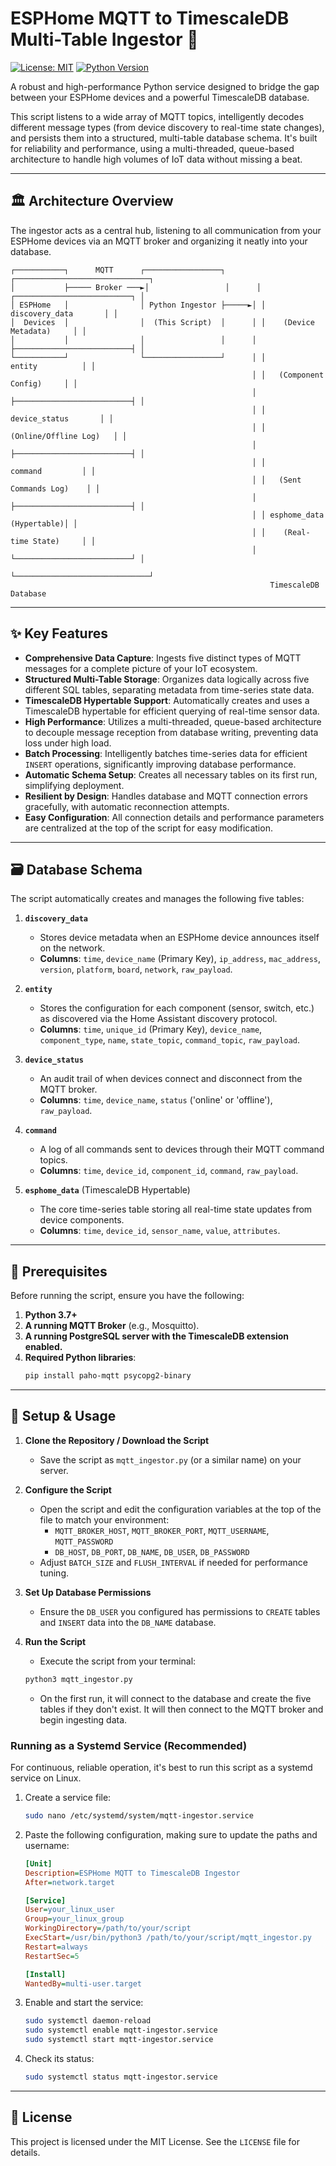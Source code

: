 # ESPHome MQTT to TimescaleDB Multi-Table Ingestor 🚀

[![License: MIT](https://img.shields.io/badge/License-MIT-blue.svg)](https://opensource.org/licenses/MIT)
[![Python Version](https://img.shields.io/badge/python-3.7+-blue.svg)](https://www.python.org/downloads/)

A robust and high-performance Python service designed to bridge the gap between your ESPHome devices and a powerful TimescaleDB database.

This script listens to a wide array of MQTT topics, intelligently decodes different message types (from device discovery to real-time state changes), and persists them into a structured, multi-table database schema. It's built for reliability and performance, using a multi-threaded, queue-based architecture to handle high volumes of IoT data without missing a beat.

---

## 🏛️ Architecture Overview

The ingestor acts as a central hub, listening to all communication from your ESPHome devices via an MQTT broker and organizing it neatly into your database.

```text
┌───────────┐      MQTT      ┌─────────────────┐      ┌──────────────────────────────┐
│           ├───── Broker ───►│                 │      │ ┌──────────────────────────┐ │
│ ESPHome   │                │ Python Ingestor ├─────►│ │     discovery_data       │ │
│  Devices  │                │  (This Script)  │      │ │    (Device Metadata)     │ │
│           │                │                 │      │ ├──────────────────────────┤ │
└───────────┘                └─────────────────┘      │ │          entity          │ │
                                                      │ │   (Component Config)     │ │
                                                      │ ├──────────────────────────┤ │
                                                      │ │      device_status       │ │
                                                      │ │   (Online/Offline Log)   │ │
                                                      │ ├──────────────────────────┤ │
                                                      │ │          command         │ │
                                                      │ │   (Sent Commands Log)    │ │
                                                      │ ├──────────────────────────┤ │
                                                      │ │ esphome_data (Hypertable)│ │
                                                      │ │    (Real-time State)     │ │
                                                      │ └──────────────────────────┘ │
                                                      └──────────────────────────────┘
                                                          TimescaleDB Database
```

---

## ✨ Key Features

* **Comprehensive Data Capture**: Ingests five distinct types of MQTT messages for a complete picture of your IoT ecosystem.
* **Structured Multi-Table Storage**: Organizes data logically across five different SQL tables, separating metadata from time-series state data.
* **TimescaleDB Hypertable Support**: Automatically creates and uses a TimescaleDB hypertable for efficient querying of real-time sensor data.
* **High Performance**: Utilizes a multi-threaded, queue-based architecture to decouple message reception from database writing, preventing data loss under high load.
* **Batch Processing**: Intelligently batches time-series data for efficient `INSERT` operations, significantly improving database performance.
* **Automatic Schema Setup**: Creates all necessary tables on its first run, simplifying deployment.
* **Resilient by Design**: Handles database and MQTT connection errors gracefully, with automatic reconnection attempts.
* **Easy Configuration**: All connection details and performance parameters are centralized at the top of the script for easy modification.

---

## 🗃️ Database Schema

The script automatically creates and manages the following five tables:

1.  **`discovery_data`**
    * Stores device metadata when an ESPHome device announces itself on the network.
    * **Columns**: `time`, `device_name` (Primary Key), `ip_address`, `mac_address`, `version`, `platform`, `board`, `network`, `raw_payload`.

2.  **`entity`**
    * Stores the configuration for each component (sensor, switch, etc.) as discovered via the Home Assistant discovery protocol.
    * **Columns**: `time`, `unique_id` (Primary Key), `device_name`, `component_type`, `name`, `state_topic`, `command_topic`, `raw_payload`.

3.  **`device_status`**
    * An audit trail of when devices connect and disconnect from the MQTT broker.
    * **Columns**: `time`, `device_name`, `status` ('online' or 'offline'), `raw_payload`.

4.  **`command`**
    * A log of all commands sent to devices through their MQTT command topics.
    * **Columns**: `time`, `device_id`, `component_id`, `command`, `raw_payload`.

5.  **`esphome_data`** (TimescaleDB Hypertable)
    * The core time-series table storing all real-time state updates from device components.
    * **Columns**: `time`, `device_id`, `sensor_name`, `value`, `attributes`.

---

## 🔧 Prerequisites

Before running the script, ensure you have the following:

1.  **Python 3.7+**
2.  **A running MQTT Broker** (e.g., Mosquitto).
3.  **A running PostgreSQL server with the TimescaleDB extension enabled.**
4.  **Required Python libraries**:
    ```bash
    pip install paho-mqtt psycopg2-binary
    ```

---

## 🚀 Setup & Usage

1.  **Clone the Repository / Download the Script**
    * Save the script as `mqtt_ingestor.py` (or a similar name) on your server.

2.  **Configure the Script**
    * Open the script and edit the configuration variables at the top of the file to match your environment:
        * `MQTT_BROKER_HOST`, `MQTT_BROKER_PORT`, `MQTT_USERNAME`, `MQTT_PASSWORD`
        * `DB_HOST`, `DB_PORT`, `DB_NAME`, `DB_USER`, `DB_PASSWORD`
    * Adjust `BATCH_SIZE` and `FLUSH_INTERVAL` if needed for performance tuning.

3.  **Set Up Database Permissions**
    * Ensure the `DB_USER` you configured has permissions to `CREATE` tables and `INSERT` data into the `DB_NAME` database.

4.  **Run the Script**
    * Execute the script from your terminal:
    ```bash
    python3 mqtt_ingestor.py
    ```
    * On the first run, it will connect to the database and create the five tables if they don't exist. It will then connect to the MQTT broker and begin ingesting data.

### Running as a Systemd Service (Recommended)

For continuous, reliable operation, it's best to run this script as a systemd service on Linux.

1.  Create a service file:
    ```bash
    sudo nano /etc/systemd/system/mqtt-ingestor.service
    ```

2.  Paste the following configuration, making sure to update the paths and username:
    ```ini
    [Unit]
    Description=ESPHome MQTT to TimescaleDB Ingestor
    After=network.target

    [Service]
    User=your_linux_user
    Group=your_linux_group
    WorkingDirectory=/path/to/your/script
    ExecStart=/usr/bin/python3 /path/to/your/script/mqtt_ingestor.py
    Restart=always
    RestartSec=5

    [Install]
    WantedBy=multi-user.target
    ```

3.  Enable and start the service:
    ```bash
    sudo systemctl daemon-reload
    sudo systemctl enable mqtt-ingestor.service
    sudo systemctl start mqtt-ingestor.service
    ```

4.  Check its status:
    ```bash
    sudo systemctl status mqtt-ingestor.service
    ```

---

## 📄 License

This project is licensed under the MIT License. See the `LICENSE` file for details.
